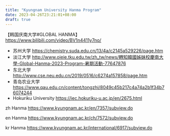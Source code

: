 ```yaml
---
title: "Kyungnam University Hanma Program"
date: 2023-04-26T23:21:01+08:00
draft: true
---
```


【韩国庆南大学#GLOBAL HANMA】 https://www.bilibili.com/video/BV1n4411y7no/

* 苏州大学 https://chemistry.suda.edu.cn/13/4a/c2145a529226/page.htm
* 淡江大学 http://www.oieie.tku.edu.tw/zh_tw/news/轉知韓國姊妹校慶南大學-Global-Hanma-2023-Program-暑期活動-77647876
* 东北大学 http://www.cse.neu.edu.cn/2019/0516/c6274a157858/page.htm
* 青岛农业大学 https://www.qau.edu.cn/content/tongzhi/8049c45b217c4a74a2b1f34b76074244
* Hokuriku University https://iec.hokuriku-u.ac.jp/en/2675.html

zh Hanma https://www.kyungnam.ac.kr/en/7357/subview.do

en Hanma https://www.kyungnam.ac.kr/ch/7572/subview.do

kr Hanma https://www.kyungnam.ac.kr/international/6917/subview.do

